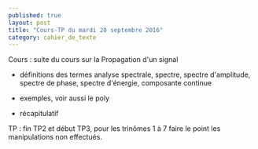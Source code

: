 ```yaml
---
published: true
layout: post
title: "Cours-TP du mardi 20 septembre 2016"
category: cahier_de_texte
---
```

Cours : suite du cours sur la Propagation d'un signal

- définitions des termes analyse spectrale, spectre, spectre d'amplitude, spectre de phase, spectre d'énergie, composante continue

- exemples, voir aussi le poly

- récapitulatif

TP : fin TP2 et début TP3, pour les trinômes 1 à 7 faire le point les manipulations non effectués.
